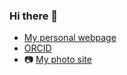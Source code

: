 ### Hi there 👋

* [My personal webpage](https://pierre-veron.github.io)
* [ORCID](https://orcid.org/0000-0003-2896-4250)
* 📷 [My photo site](https://pierreveron.myportfolio.com/)

